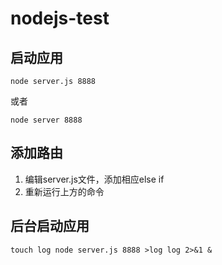 # nodejs-test

## 启动应用
`node server.js 8888`

或者

`node server 8888`

## 添加路由
1. 编辑server.js文件，添加相应else if
2. 重新运行上方的命令

## 后台启动应用
`touch log node server.js 8888 >log log 2>&1 &`

